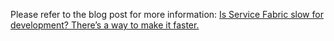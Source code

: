 Please refer to the blog post for more information:
<a href="http://blog.geo.bg/2017/11/21/is-service-fabric-slow-for-development-theres-a-way-to-make-it-faster/">Is Service Fabric slow for development? There’s a way to make it faster.</a>
